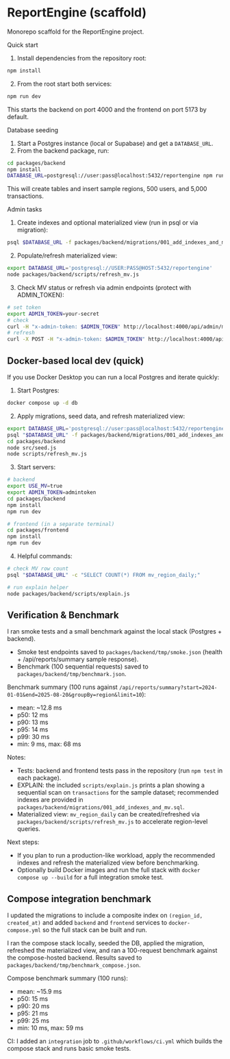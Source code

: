 # ReportEngine (scaffold)

Monorepo scaffold for the ReportEngine project.

Quick start

1. Install dependencies from the repository root:

```bash
npm install
```

2. From the root start both services:

```bash
npm run dev
```

This starts the backend on port 4000 and the frontend on port 5173 by default.

Database seeding

1. Start a Postgres instance (local or Supabase) and get a `DATABASE_URL`.
2. From the backend package, run:

```bash
cd packages/backend
npm install
DATABASE_URL=postgresql://user:pass@localhost:5432/reportengine npm run seed
```

This will create tables and insert sample regions, 500 users, and 5,000 transactions.

Admin tasks

1. Create indexes and optional materialized view (run in psql or via migration):

```bash
psql $DATABASE_URL -f packages/backend/migrations/001_add_indexes_and_mv.sql
```

2. Populate/refresh materialized view:

```bash
export DATABASE_URL='postgresql://USER:PASS@HOST:5432/reportengine'
node packages/backend/scripts/refresh_mv.js
```

3. Check MV status or refresh via admin endpoints (protect with ADMIN_TOKEN):

```bash
# set token
export ADMIN_TOKEN=your-secret
# check
curl -H "x-admin-token: $ADMIN_TOKEN" http://localhost:4000/api/admin/mv-status
# refresh
curl -X POST -H "x-admin-token: $ADMIN_TOKEN" http://localhost:4000/api/admin/refresh-mv
```

## Docker-based local dev (quick)

If you use Docker Desktop you can run a local Postgres and iterate quickly:

1. Start Postgres:

```bash
docker compose up -d db
```

2. Apply migrations, seed data, and refresh materialized view:

```bash
export DATABASE_URL='postgresql://user:pass@localhost:5432/reportengine'
psql "$DATABASE_URL" -f packages/backend/migrations/001_add_indexes_and_mv.sql
cd packages/backend
node src/seed.js
node scripts/refresh_mv.js
```

3. Start servers:

```bash
# backend
export USE_MV=true
export ADMIN_TOKEN=admintoken
cd packages/backend
npm install
npm run dev

# frontend (in a separate terminal)
cd packages/frontend
npm install
npm run dev
```

4. Helpful commands:

```bash
# check MV row count
psql "$DATABASE_URL" -c "SELECT COUNT(*) FROM mv_region_daily;"

# run explain helper
node packages/backend/scripts/explain.js
```

## Verification & Benchmark

I ran smoke tests and a small benchmark against the local stack (Postgres + backend).

- Smoke test endpoints saved to `packages/backend/tmp/smoke.json` (health + /api/reports/summary sample response).
- Benchmark (100 sequential requests) saved to `packages/backend/tmp/benchmark.json`.

Benchmark summary (100 runs against `/api/reports/summary?start=2024-01-01&end=2025-08-20&groupBy=region&limit=10`):

- mean: ~12.8 ms
- p50: 12 ms
- p90: 13 ms
- p95: 14 ms
- p99: 30 ms
- min: 9 ms, max: 68 ms

Notes:

- Tests: backend and frontend tests pass in the repository (run `npm test` in each package).
- EXPLAIN: the included `scripts/explain.js` prints a plan showing a sequential scan on `transactions` for the sample dataset; recommended indexes are provided in `packages/backend/migrations/001_add_indexes_and_mv.sql`.
- Materialized view: `mv_region_daily` can be created/refreshed via `packages/backend/scripts/refresh_mv.js` to accelerate region-level queries.

Next steps:

- If you plan to run a production-like workload, apply the recommended indexes and refresh the materialized view before benchmarking.
- Optionally build Docker images and run the full stack with `docker compose up --build` for a full integration smoke test.

## Compose integration benchmark

I updated the migrations to include a composite index on `(region_id, created_at)` and added `backend` and `frontend` services to `docker-compose.yml` so the full stack can be built and run.

I ran the compose stack locally, seeded the DB, applied the migration, refreshed the materialized view, and ran a 100-request benchmark against the compose-hosted backend. Results saved to `packages/backend/tmp/benchmark_compose.json`.

Compose benchmark summary (100 runs):

- mean: ~15.9 ms
- p50: 15 ms
- p90: 20 ms
- p95: 21 ms
- p99: 25 ms
- min: 10 ms, max: 59 ms

CI: I added an `integration` job to `.github/workflows/ci.yml` which builds the compose stack and runs basic smoke tests.

